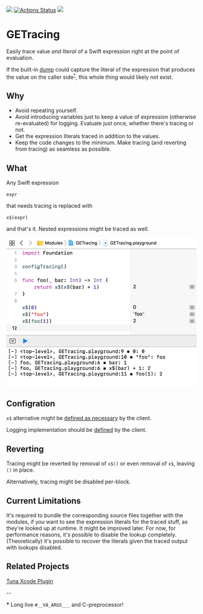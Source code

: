 [![](https://travis-ci.org/grigorye/GETracing.svg?branch=master)](https://travis-ci.org/grigorye/GETracing)
[![Actions Status](https://github.com/grigorye/GETracing/workflows/Swift/badge.svg)](https://github.com/grigorye/GETracing/actions)
[![](https://codecov.io/gh/grigorye/GETracing/branch/master/graph/badge.svg)](https://codecov.io/gh/grigorye/GETracing)

# GETracing

Easily trace value _and literal_ of a Swift expression right at the point of evaluation.

If the built-in [dump](https://developer.apple.com/documentation/swift/1539127-dump) could capture the literal of the expression that produces the value on the caller side<sup id="a1">[\*](#va-args)</sup>, this whole thing would likely not exist.

## Why

- Avoid repeating yourself.
- Avoid introducing variables just to keep a value of expression (otherwise re-evaluated) for logging. Evaluate just once, whether there's tracing or not.
- Get the expression literals traced in addition to the values.
- Keep the code changes to the minimum. Make tracing (and reverting from tracing) as seamless as possible.

## What

Any Swift expression

    expr

that needs tracing is replaced with

    x$(expr)

and that's it. Nested expressions might be traced as well.

![](Screenshots/Playground.png)

## Configration

`x$` alternative might be [defined as necessary](x-source-tag://Tracing-Function-Sample) by the client.

Logging implementation should be [defined](x-source-tag://Tracing-Sample-Loggers-Configuration) by the client.

## Reverting

Tracing might be reverted by removal of `x$()` or even removal of `x$`, leaving `()` in place.

Alternatively, tracing might be disabled per-block.

## Current Limitations

It's required to bundle the corresponding source files together with the modules, if you want to see the expression literals for the traced stuff, as they're looked up at runtime. It might be improved later. For now, for performance reasons, it's possible to disable the lookup completely. (Theoretically) it's possible to recover the literals given the traced output with lookups disabled.

## Related Projects

[Tuna Xcode Plugin](https://github.com/dealforest/Tuna)

--

<b id="va-args">\*</b> Long live `#__VA_ARGS___` and C-preprocessor!
